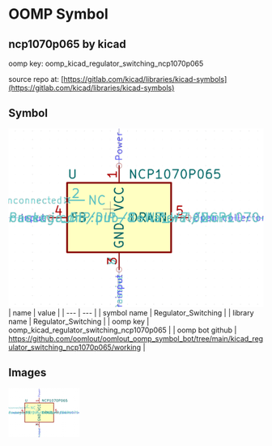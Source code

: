 # OOMP Symbol  
## ncp1070p065  by kicad  
  
oomp key: oomp_kicad_regulator_switching_ncp1070p065  
  
source repo at: [https://gitlab.com/kicad/libraries/kicad-symbols](https://gitlab.com/kicad/libraries/kicad-symbols)  
## Symbol  
  
[![working.png](working_600.png)](working.png)  
| name | value | 
| --- | --- | 
| symbol name | Regulator_Switching | 
| library name | Regulator_Switching | 
| oomp key | oomp_kicad_regulator_switching_ncp1070p065 | 
| oomp bot github | https://github.com/oomlout/oomlout_oomp_symbol_bot/tree/main/kicad_regulator_switching_ncp1070p065/working | 
## Images  
  
[![working.png](working_140.png)](working.png)  

